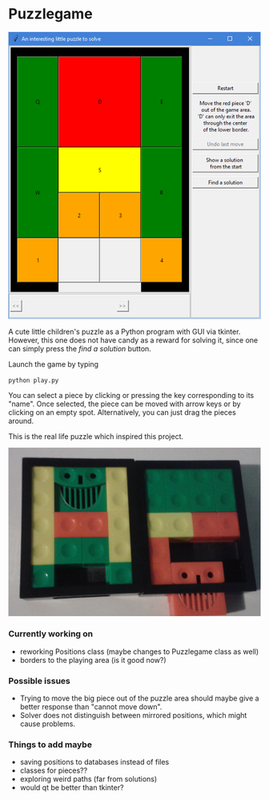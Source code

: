 # Puzzlegame

![puzzlegame window](game.png)

A cute little children's puzzle as a Python program with GUI via tkinter. However, this one does not have candy as a reward for solving it, since one can simply press the *find a solution* button.

Launch the game by typing

`python play.py`

You can select a piece by clicking or pressing the key corresponding to its "name". Once selected, the piece can be moved with arrow keys or by clicking on an empty spot. Alternatively, you can just drag the pieces around.


This is the real life puzzle which inspired this project.

![puzzle in real life](rl_puzzle.PNG)


### Currently working on
- reworking Positions class (maybe changes to Puzzlegame class as well)
- borders to the playing area (is it good now?)


### Possible issues
- Trying to move the big piece out of the puzzle area should maybe give a better response than "cannot move down".
- Solver does not distinguish between mirrored positions, which might cause problems.


### Things to add maybe
- saving positions to databases instead of files
- classes for pieces??
- exploring weird paths (far from solutions)
- would qt be better than tkinter?
